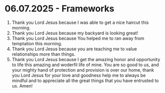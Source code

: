 # 06.07.2025 - Frameworks

1. Thank you Lord Jesus because I was able to get a nice haircut this morning.
2. Thank you Lord Jesus because my backyard is looking great!
3. Thank you Lord Jesus because You helped me to ran away from temptation this morning.
4. Thank you Lord Jesus because you are teaching me to value relationships more than things.
5. Thank you Lord Jesus because I get the amazing honor and opportunity to life this amazing and woderfil life of mine.
You are so good to us, and your mighty hand of protection and provision is over our home, thank you Lord Jesus for your love and goodness
help me to always be mindful and to appreciate all the great things that you have entrusted to us. Amen!

